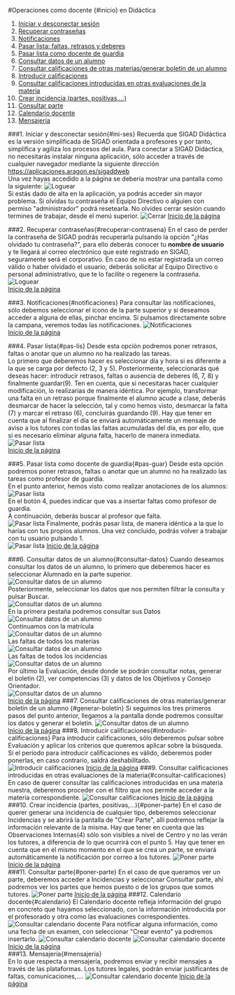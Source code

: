 #Operaciones como docente {#inicio} en Didáctica

1. [Iniciar y desconectar sesión](#ini-ses)
2. [Recuperar contraseñas](#recuperar-contrasena)
3. [Notificaciones](#notificaciones)    
4. [Pasar lista: faltas, retrasos y deberes](#pas-lis)    
5. [Pasar lista como docente de guardia](#pas-guar)    
6. [Consultar datos de un alumno](#consultar-datos)
7. [Consultar calificaciones de otras materias/generar boletín de un alumno](#generar-boletin)  
8. [Introducir calificaciones ](#introducir-calificaciones)  
9. [Consultar calificaciones introducidas en otras evaluaciones de la materia](#consultar-calificaciones)  
10. [Crear incidencia (partes, positivas,...)](#poner-parte)  
11. [Consultar parte](#consultar_parte)  
12. [Calendario docente](#calendario)  
13. [Mensajería](#mensajeria)  

###1. Iniciar y desconectar sesión{#ini-ses}
Recuerda que SIGAD Didáctica es la versión simplificada de SIGAD orientada a profesores y por tanto, simplifica y agiliza los procesos del aula.
Para conectar a SIGAD Didáctica, no necesitarás instalar ninguna aplicación, sólo acceder a través de cualquier navegador mediante la siguiente dirección <https://aplicaciones.aragon.es/sigaddweb>  
Una vez hayas accedido a la página se debería mostrar una pantalla como la siguiente: 
![Loguear](https://raw.githubusercontent.com/catedu/curso-basico-sigad/master/img/didactica/docente/abrir_cerrar/logueo.png)  
Si estás dado de alta en la aplicación, ya podrás acceder sin mayor problema. Si olvidas tu contraseña el Equipo Directivo o alguien con permiso "administrador" podrá resetearla.
No olvides cerrar sesión cuando termines de trabajar, desde el menú superior.
![Cerrar](https://raw.githubusercontent.com/catedu/curso-basico-sigad/master/img/didactica/docente/abrir_cerrar/cierre_sesion.png)
[Inicio de la página](#inicio)

###2. Recuperar contraseñas{#recuperar-contrasena}
En el caso de perder la contraseña de SIGAD podrás recuperarla pulsando la opción "¿Has olvidado tu contraseña?", para ello deberás conocer tu **nombre de usuario** y te llegará al correo electrónico que esté registrado en SIGAD,  seguramente será el corporativo. En caso de no estar registrada un correo válido o haber olvidado el usuario, deberás solicitar al Equipo Directivo o personal administrativo, que te lo facilite o regenere la contraseña.  
![Loguear](https://raw.githubusercontent.com/catedu/curso-basico-sigad/master/img/didactica/docente/abrir_cerrar/logueo.png)  
[Inicio de la página](#inicio)

###3. Notificaciones{#notificaciones} 
Para consultar las notificaciones, sólo debemos seleccionar el icono de la parte superior y si deseamos acceder a alguna de ellas, pinchar encima. Si pulsamos directamente sobre la campana, veremos todas las notificaciones.
![Notificaciones](https://raw.githubusercontent.com/catedu/curso-basico-sigad/master/img/didactica/docente/notificaciones/notificaciones.png)    
[Inicio de la página](#inicio)

###4. Pasar lista{#pas-lis} 
Desde esta opción podremos poner retrasos, faltas o anotar que un alumno no ha realizado las tareas.  
Lo primero que deberemos hacer es seleccionar día y hora si es diferente a la que se carga por defecto (2, 3 y 5). Posteriormente, seleccionarás qué deseas hacer: introducir retrasos, faltas o ausencia de deberes (6, 7, 8) y finalmente guardar(9). Ten en cuenta, que si necesitaras hacer cualquier modificación, lo realizarías de manera idéntica. Por ejemplo, transformar una falta en un retraso porque finalmente el alumno acude a clase, deberás desmarcar de hacer la selección, tal y como hemos visto, desmarcar la falta (7) y marcar el retraso (6), concluirás guardando (9).  Hay que tener en cuenta que al finalizar el día se enviará automáticamente un mensaje de aviso a los tutores con todas las faltas acumuladas del día, es por ello, que si es necesario eliminar alguna falta, hacerlo de manera inmediata.
![Pasar lista](https://raw.githubusercontent.com/catedu/curso-basico-sigad/master/img/didactica/docente/pasar_lista/pasar_lista.png)  
[Inicio de la página](#inicio)

###5. Pasar lista como docente de guardia{#pas-guar} 
Desde esta opción podremos poner retrasos, faltas o anotar que un alumno no ha realizado las tareas como profesor de guardia.  
En el punto anterior, hemos visto como realizar anotaciones de los alumnos:
![Pasar lista](https://raw.githubusercontent.com/catedu/curso-basico-sigad/master/img/didactica/docente/pasar_lista/pasar_lista.png)  
En el botón 4, puedes indicar que vas a insertar faltas como profesor de guardia.  
A continuación, deberás buscar al profesor que falta.  
![Pasar lista](https://raw.githubusercontent.com/catedu/curso-basico-sigad/master/img/didactica/docente/pasar_lista_guardia/1_pasar_lista_guardia.png)
Finalmente, podrás pasar lista, de manera idéntica a la que lo harías con tus propios alumnos. Una vez concluido, podrás volver a trabajar con tu usuario pulsando 1.    
![Pasar lista](https://raw.githubusercontent.com/catedu/curso-basico-sigad/master/img/didactica/docente/pasar_lista_guardia/2_pasar_lista_guardia.png)
[Inicio de la página](#inicio)

###6. Consultar datos de un alumno{#consultar-datos} 
Cuando deseamos consultar los datos de un alumno, lo primero que deberemos hacer es seleccionar Alumnado en la parte superior.  
![Consultar datos de un alumno](https://raw.githubusercontent.com/catedu/curso-basico-sigad/master/img/didactica/docente/consultar_datos/1_listado_alumnos.png)  
Posteriormente, seleccionar los datos que nos permiten filtrar la consulta y pulsar Buscar.  
![Consultar datos de un alumno](https://raw.githubusercontent.com/catedu/curso-basico-sigad/master/img/didactica/docente/consultar_datos/2_listado_alumnos.png)  
En la primera pestaña podremos consultar sus Datos
![Consultar datos de un alumno](https://raw.githubusercontent.com/catedu/curso-basico-sigad/master/img/didactica/docente/consultar_datos/3_listado_alumnos.png)  
Continuamos con la matrícula  
![Consultar datos de un alumno](https://raw.githubusercontent.com/catedu/curso-basico-sigad/master/img/didactica/docente/consultar_datos/4_listado_alumnos.png)  
Las faltas de todos los materias  
![Consultar datos de un alumno](https://raw.githubusercontent.com/catedu/curso-basico-sigad/master/img/didactica/docente/consultar_datos/5_listado_alumnos.png)  
Las faltas de todos los incidencias  
![Consultar datos de un alumno](https://raw.githubusercontent.com/catedu/curso-basico-sigad/master/img/didactica/docente/consultar_datos/6_listado_alumnos.png)  
Por último la Evaluación, desde donde se podrán consultar notas, generar el boletín (2), ver competencias (3) y datos de los Objetivos y Consejo Orientador.  
![Consultar datos de un alumno](https://raw.githubusercontent.com/catedu/curso-basico-sigad/master/img/didactica/docente/consultar_datos/7_listado_alumnos.png)  
[Inicio de la página](#inicio)
###7. Consultar calificaciones de otras materias/generar boletín de un alumno {#generar-boletin}
Si seguimos los tres primeros pasos del punto anterior, llegamos a la pantalla donde podremos consultar los datos y generar el boletín.
![Consultar datos de un alumno](https://raw.githubusercontent.com/catedu/curso-basico-sigad/master/img/didactica/docente/consultar_datos/7_listado_alumnos.png)  
[Inicio de la página](#inicio)
###8. Introducir calificaciones{#introducir-calificaciones} 
Para introducir calificaciones, sólo deberemos pulsar sobre Evaluación y aplicar los criterios que queremos aplicar sobre la búsqueda. Si el período para introducir calificaciones es válido, deberemos poder ponerlas, en caso contrario, saldrá deshabilitado.
![Introducir calificaciones](https://raw.githubusercontent.com/catedu/curso-basico-sigad/master/img/didactica/docente/evaluar_materias/evaluar_materias.png) 
[Inicio de la página](#inicio)
###9. Consultar calificaciones introducidas en otras evaluaciones  de la materia{#consultar-calificaciones}
En caso de querer consultar las calificaciones introducidas en una materia nuestra, deberemos proceder con el filtro que nos permite acceder a la materia correspondiente.
![Consultar calificaciones](https://raw.githubusercontent.com/catedu/curso-basico-sigad/master/img/didactica/docente/consultar_notas/consultar_notas.png) 
[Inicio de la página](#inicio)
###10. Crear incidencia (partes, positivas,...){#poner-parte} 
En el caso de querer generar una incidencia de cualquier tipo, deberemos seleccionar Incidencias y se abrirá la pantalla de "Crear Parte", allí podremos reflejar la información relevante de la misma. Hay que tener en cuenta que las Observaciones Internas(4) sólo son visibles a nivel de Centro y no las verán los tutores, a diferencia de lo que ocurrirá con el punto 5. Hay que tener en cuenta que en el mismo momento en el que se crea un parte, se enviará automáticamente la notificación por correo a los tutores.
![Poner parte](https://raw.githubusercontent.com/catedu/curso-basico-sigad/master/img/didactica/docente/crear_parte/crear_parte.png)  
[Inicio de la página](#inicio)  
###11. Consultar parte{#poner-parte} 
En el caso de que queramos ver un parte, deberemos acceder a Incidencias y seleccionar Consultar parte, ahí podremos ver los partes que hemos puesto o de los grupos que somos tutores. 
![Poner parte](https://raw.githubusercontent.com/catedu/curso-basico-sigad/master/img/didactica/docente/consultar_parte/consultar_parte.png) 
[Inicio de la página](#inicio)
###12. Calendario docente{#calendario} 
El Calendario docente refleja información del grupo en concreto que hayamos seleccionado, con la información introducida por el profesorado y otra como las evaluaciones correspondientes.   
![Consultar calendario docente](https://raw.githubusercontent.com/catedu/curso-basico-sigad/master/img/didactica/docente/calendario_docente/1_calendario_docente.png) 
Para notificar alguna información, como una fecha de un examen, con seleccionar "Crear evento" ya podremos insertarlo.
![Consultar calendario docente](https://raw.githubusercontent.com/catedu/curso-basico-sigad/master/img/didactica/docente/calendario_docente/2_calendario_docente.png) 
![Consultar calendario docente](https://raw.githubusercontent.com/catedu/curso-basico-sigad/master/img/didactica/docente/calendario_docente/3_calendario_docente.png) 
[Inicio de la página](#inicio)  
###13. Mensajería{#mensajeria}  
En lo que respecta a mensajería, podremos enviar y recibir mensajes a través de las plataformas. Los tutores legales, podrán enviar justificantes de faltas, comunicaciones,....
![Consultar calendario docente](https://raw.githubusercontent.com/catedu/curso-basico-sigad/master/img/didactica/docente/mensajeria/mensajeria.png) 
[Inicio de la página](#inicio)  